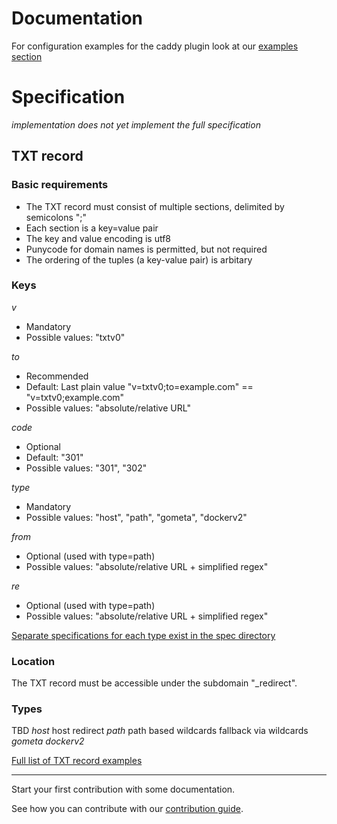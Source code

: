 <!--
Copyright 2017 - The TXTDIRECT Authors

This work is licensed under a Creative Commons Attribution-ShareAlike 4.0 International License;
you may not use this file except in compliance with the License.
You may obtain a copy of the License at
    https://creativecommons.org/licenses/by-sa/4.0/legalcode
Unless required by applicable law or agreed to in writing, documentation
distributed under the License is distributed on an "AS IS" BASIS,
WITHOUT WARRANTIES OR CONDITIONS OF ANY KIND, either express or implied.
See the License for the specific language governing permissions and
limitations under the License.
-->

# Documentation

For configuration examples for the caddy plugin look at our [examples section](/examples/README.md#configuration)

# Specification
*implementation does not yet implement the full specification*

## TXT record
### Basic requirements
* The TXT record must consist of multiple sections, delimited by semicolons ";"
* Each section is a key=value pair
* The key and value encoding is utf8
* Punycode for domain names is permitted, but not required
* The ordering of the tuples (a key-value pair) is arbitary

### Keys
*v*
* Mandatory
* Possible values: "txtv0"

*to*
* Recommended
* Default: Last plain value "v=txtv0;to=example.com" == "v=txtv0;example.com"
* Possible values: "absolute/relative URL"

*code*
* Optional
* Default: "301"
* Possible values: "301", "302"

*type*
* Mandatory
* Possible values: "host", "path", "gometa", "dockerv2"

*from*
* Optional (used with type=path)
* Possible values: "absolute/relative URL + simplified regex"

*re*
* Optional (used with type=path)
* Possible values: "absolute/relative URL + simplified regex"

[Separate specifications for each type exist in the spec directory](/spec/)

### Location
The TXT record must be accessible under the subdomain "\_redirect".

### Types
TBD
*host*
host redirect
*path*
path based
wildcards
fallback via wildcards
*gometa*
*dockerv2*

[Full list of TXT record examples](/examples/README.md#txt-record)

---

Start your first contribution with some documentation.

See how you can contribute with our [contribution guide](/CONTRIBUTING.md).
